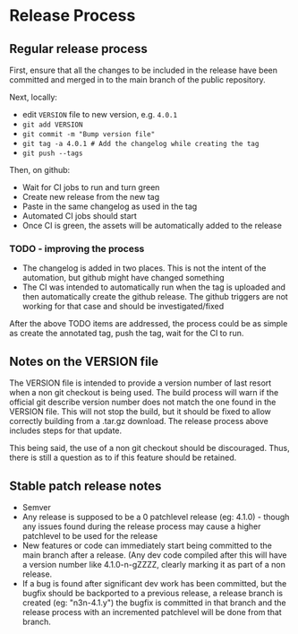 # Release Process

## Regular release process
First, ensure that all the changes to be included in the release have been
committed and merged in to the main branch of the public repository.

Next, locally:
- edit `VERSION` file to new version, e.g. `4.0.1`
- `git add VERSION`
- `git commit -m "Bump version file"`
- `git tag -a 4.0.1 # Add the changelog while creating the tag`
- `git push --tags`

Then, on github:
- Wait for CI jobs to run and turn green
- Create new release from the new tag
- Paste in the same changelog as used in the tag
- Automated CI jobs should start
- Once CI is green, the assets will be automatically added to the release

### TODO - improving the process

- The changelog is added in two places.  This is not the intent of the
  automation, but github might have changed something
- The CI was intended to automatically run when the tag is uploaded and then
  automatically create the github release.  The github triggers are not
  working for that case and should be investigated/fixed

After the above TODO items are addressed, the process could be as simple as
create the annotated tag, push the tag, wait for the CI to run.

## Notes on the VERSION file

The VERSION file is intended to provide a version number of last resort when
a non git checkout is being used.  The build process will warn if the official
git describe version number does not match the one found in the VERSION file.
This will not stop the build, but it should be fixed to allow correctly
building from a .tar.gz download.  The release process above includes steps for
that update.

This being said, the use of a non git checkout should be discouraged.  Thus,
there is still a question as to if this feature should be retained.

## Stable patch release notes

- Semver
- Any release is supposed to be a 0 patchlevel release (eg: 4.1.0) - though any
  issues found during the release process may cause a higher patchlevel to
  be used for the release
- New features or code can immediately start being committed to the main
  branch after a release.  (Any dev code compiled after this will have a
  version number like 4.1.0-n-gZZZZ, clearly marking it as part of a non
  release.
- If a bug is found after significant dev work has been committed, but the
  bugfix should be backported to a previous release, a release branch is
  created (eg: "n3n-4.1.y") the bugfix is committed in that branch and the
  release process with an incremented patchlevel will be done from that branch.
